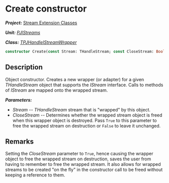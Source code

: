 # Create constructor

***Project:*** [Stream Extension Classes](../API.md)

***Unit:*** [_PJIStreams_](./PJIStreams.md)

***Class:*** [_TPJHandleIStreamWrapper_](./TPJHandleIStreamWrapper.md)

```pascal
constructor Create(const Stream: THandleStream; const CloseStream: Boolean = False);
```

## Description

Object constructor. Creates a new wrapper (or adapter) for a given _THandleStream_ object that supports the _IStream_ interface. Calls to methods of _IStream_ are mapped onto the wrapped stream.

***Parameters:***

* _Stream_ -- _THandleStream_ stream that is "wrapped" by this object.
* _CloseStream_ -- Determines whether the wrapped stream object is freed when this wrapper object is destroyed. Pass `True` to this parameter to free the wrapped stream on destruction or `False` to leave it unchanged.

## Remarks

Setting the _CloseStream_ parameter to `True`, hence causing the wrapper object to free the wrapped stream on destruction, saves the user from having to remember to free the wrapped stream. It also allows for wrapped streams to be created "on the fly" in the constructor call to be freed without keeping a reference to them.
